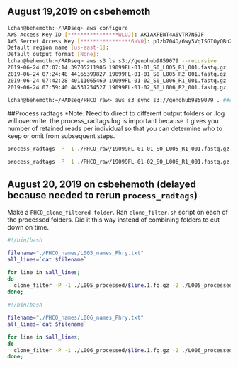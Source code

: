 ## August 19,2019 on csbehemoth

```sh
lchan@behemoth:~/RADseq> aws configure
AWS Access Key ID [****************WLUJ]: AKIAXFEWT4A6VTR7N5JF
AWS Secret Access Key [****************6aV0]: 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
Default region name [us-east-1]: 
Default output format [None]: 
lchan@behemoth:~/RADseq> aws s3 ls s3://genohub9859079 --recursive
2019-06-24 07:07:14 39705211906 19099FL-01-01_S0_L005_R1_001.fastq.gz
2019-06-24 07:24:48 44165399827 19099FL-01-01_S0_L005_R2_001.fastq.gz
2019-06-24 07:42:28 40111065469 19099FL-01-02_S0_L006_R1_001.fastq.gz
2019-06-24 07:59:40 44531254527 19099FL-01-02_S0_L006_R2_001.fastq.gz

lchan@behemoth:~/RADseq/PHCO_raw> aws s3 sync s3://genohub9859079 . ##download all in folder
```

##Process radtags
*Note: Need to direct to different output folders or .log will overwrite. the process_radtags.log is important because it gives you number of retained reads per individual so that you can determine who to keep or omit from subsequent steps.

```sh
process_radtags -P -1 ./PHCO_raw/19099FL-01-01_S0_L005_R1_001.fastq.gz -2 ./PHCO_raw/19099FL-01-01_S0_L005_R2_001.fastq.gz -i gzfastq -e sbfI -b ./PHCO_names/barcodes_wnames_L005.txt -o ./L005_processed/ --barcode-dist-1 3 --barcode-dist-2 3 -r -q --bestrad &> ./L005_processed/L005_process_radtags.oe

process_radtags -P -1 ./PHCO_raw/19099FL-01-02_S0_L006_R1_001.fastq.gz -2 ./PHCO_raw/19099FL-01-02_S0_L006_R2_001.fastq.gz -i gzfastq -e sbfI -b ./PHCO_names/barcodes_wnames_L006.txt -o ./L006_processed/ --barcode-dist-1 3 --barcode-dist-2 3 -r -q --bestrad &> ./L006_processed/L006_process_radtags.oe
```

## August 20, 2019 on csbehemoth (delayed because needed to rerun `process_radtags`)
Make a `PHCO_clone_filtered folder`. Ran `clone_filter.sh` script on each of the processed folders. Did it this way instead of combining folders to cut down on time.

```sh
#!/bin/bash

filename="./PHCO_names/L005_names_Phry.txt"
all_lines=`cat $filename`

for line in $all_lines;
do 
  clone_filter -P -1 ./L005_processed/$line.1.fq.gz -2 ./L005_processed/$line.2.fq.gz -i gzfastq -o ./PHCO_clone_filtered/ -D &> ./PHCO_clone_filtered/$line.clonefil.oe
done;
```

```sh
#!/bin/bash

filename="./PHCO_names/L006_names_Phry.txt"
all_lines=`cat $filename`

for line in $all_lines;
do 
  clone_filter -P -1 ./L006_processed/$line.1.fq.gz -2 ./L006_processed/$line.2.fq.gz -i gzfastq -o ./PHCO_clone_filtered/ -D &> ./PHCO_clone_filtered/$line.clonefil.oe
done;
```



